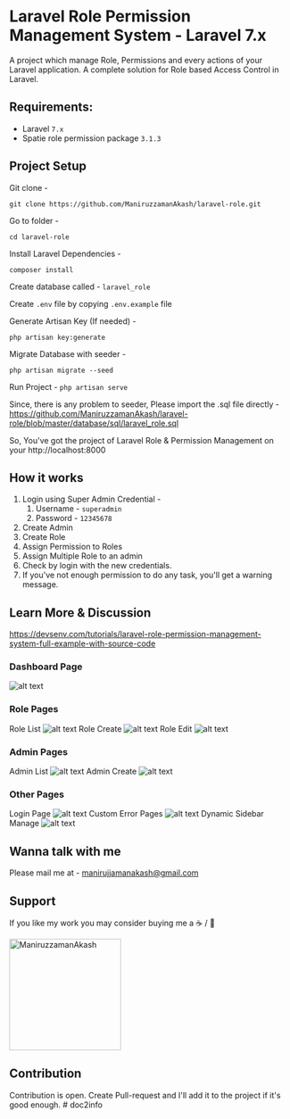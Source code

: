 # Laravel Role Permission Management System - Laravel 7.x

A project which manage Role, Permissions and every actions of your Laravel application. A complete solution for Role based Access Control in Laravel.

## Requirements:
- Laravel `7.x`
- Spatie role permission package  `3.1.3`


## Project Setup
Git clone -
```console
git clone https://github.com/ManiruzzamanAkash/laravel-role.git
```

Go to folder -
```console
cd laravel-role
```

Install Laravel Dependencies -
```console
composer install
```

Create database called - `laravel_role`

Create `.env` file by copying `.env.example` file

Generate Artisan Key (If needed) -
```console
php artisan key:generate
```

Migrate Database with seeder -
```console
php artisan migrate --seed
```

Run Project - `php artisan serve`

Since, there is any problem to seeder, Please import the .sql file directly - https://github.com/ManiruzzamanAkash/laravel-role/blob/master/database/sql/laravel_role.sql

So, You've got the project of Laravel Role & Permission Management on your http://localhost:8000

## How it works
1. Login using Super Admin Credential -
    1. Username - `superadmin`
    1. Password - `12345678`
2. Create Admin
3. Create Role
4. Assign Permission to Roles
5. Assign Multiple Role to an admin
6. Check by login with the new credentials.
7. If you've not enough permission to do any task, you'll get a warning message.

## Learn More & Discussion
https://devsenv.com/tutorials/laravel-role-permission-management-system-full-example-with-source-code



### Dashboard Page
![alt text][dashboardImage]

### Role Pages
Role List
![alt text][roleListImage]
Role Create
![alt text][roleCreateImage]
Role Edit
![alt text][roleEditImage]

### Admin Pages
Admin List
![alt text][adminListImage]
Admin Create
![alt text][adminCreateImage]

### Other Pages
Login Page
![alt text][adminLoginImage]
Custom Error Pages
![alt text][errorPageImage]
Dynamic Sidebar Manage
![alt text][sidebarDyanamic]



[dashboardImage]: https://i.ibb.co/WyxWFp7/1-Laravel-Role-Dashboard.png "Dashboard Page Laravel Role Management"
[roleListImage]: https://i.ibb.co/80jM3Q7/2-Laravel-Manage-Roles.png "2-Laravel-Manage-Roles"
[roleCreateImage]: https://i.ibb.co/kgM1ShW/3-Laravel-Role-Create.png "3-Laravel-Role-Create"
[roleEditImage]: https://i.ibb.co/b6jNPFr/4-Laravel-Role-Edit.png "4-Laravel-Role-Edit"
[adminListImage]: https://i.ibb.co/xY2N6Qd/5-Laravel-Admin-Manage.png "5-Laravel-Admin-Manage"
[adminCreateImage]: https://i.ibb.co/Drcn6Xn/6-Laravel-Admin-Create.png "6-Laravel-Admin-Create"
[adminLoginImage]: https://i.ibb.co/4g4vs4g/7-Login-Page.png "7-Login-Page"
[errorPageImage]: https://i.ibb.co/HYcvRH4/8-Error-Page-Handle.png "8 - Error Page Handling"
[sidebarDyanamic]: https://i.ibb.co/Jpq6X8x/9-Sidebar-Manage-Dynamically.png "9-Sidebar-Manage-Dynamically"

## Wanna talk with me
Please mail me at - manirujjamanakash@gmail.com


## Support
If you like my work you may consider buying me a ☕ / 🍕

<a href="https://www.patreon.com/maniruzzaman" target="_blank" title="Buy Me A Coffee"> <img src="https://camo.githubusercontent.com/45ce6667a35b63fd6a1ba6978d030a7f52ff5b1b262c5c8aa3ece29afc469ac8/68747470733a2f2f63646e2e6275796d6561636f666665652e636f6d2f627574746f6e732f76322f64656661756c742d7265642e706e67" alt="ManiruzzamanAkash" width="200" />
 </a>

## Contribution
Contribution is open. Create Pull-request and I'll add it to the project if it's good enough.
#   d o c 2 i n f o  
 